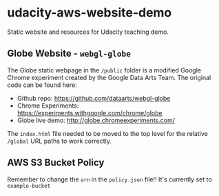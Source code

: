 # udacity-aws-website-demo

Static website and resources for Udacity teaching demo.

## Globe Website - `webgl-globe`

The Globe static webpage in the `/public` folder is a modified Google Chrome experiment created by the Google Data Arts Team. The original code can be found here: 

- Github repo: https://github.com/dataarts/webgl-globe
- Chrome Experiments: https://experiments.withgoogle.com/chrome/globe
- Globe live demo: http://globe.chromeexperiments.com/

The `index.html` file needed to be moved to the top level for the relative `/global` URL paths to work correctly.

## AWS S3 Bucket Policy

Remember to change the `arn` in the `policy.json` file!! It's currently set to `example-bucket`
